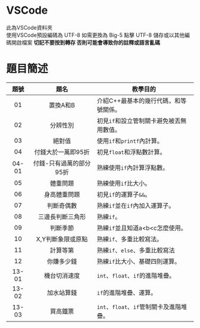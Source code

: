 # VSCode
此為VSCode資料夾<br/>
使用VSCode預設編碼為 UTF-8 如需更換為 Big-5 點擊 UTF-8 儲存或以其他編碼開啟檔案 **切記不要按到轉存 否則可能會導致你的註釋或語言亂碼**

# 題目簡述
| 題號 | 題名 | 教學目的 |
| :--------: | :-------------: | ----- |
| 01 | 置換A和B | 介紹C++最基本的幾行代碼，和等號關係。|
| 02 | 分辨性別 | 初見`if`和設立管制關卡避免被丟無用數值。|
| 03 | 絕對值 | 使用`if`和`printf`內計算。|
| 04 | 付錢大於一萬即95折 | 初見`float`和浮點數計算。|
| 04-01 | 付錢-只有過萬的部分95折 | 熟練使用`if`內計算浮點數。|
| 05 | 體重問題 | 熟練使用`if`比大小。|
| 06 | 身高體重問題 | 初見`if`的運算子`&&`。|
| 07 | 判斷奇偶數 | 熟練`if`並在`if`內加入運算子。|
| 08 | 三邊長判斷三角形 | 熟練`if`。|
| 09 | 判斷季節 | 熟練`if`並且知道a<b<c怎麼使用。|
| 10 | X,Y判斷象限或原點 | 熟練`if`、多重比較寫法。|
| 11 | 計算等第 | 熟練`if`、`else`、多重比較寫法|
| 12 | 你賺多少錢 | 熟練`if`比大小、基礎四則運算。|
| 13-01 | 機台切消速度 | `int`、`float`、`if`的進階堆疊。|
| 13-02 | 加水站算錢 | `if`的進階堆疊、運算。|
| 13-03 | 買高鐵票 | `int`、`float`、`if`管制關卡及進階堆疊。|